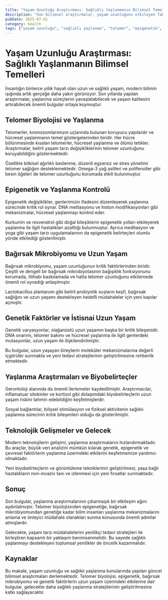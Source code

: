 ```yaml
---
title: "Yaşam Uzunluğu Araştırması: Sağlıklı Yaşlanmanın Bilimsel Temelleri"
description: "Son bilimsel araştırmalar, yaşam uzunluğunu etkileyen faktörleri ve sağlıklı yaşlanma stratejilerini aydınlatıyor. Telomer biyolojisinden epigenetiğe kadar u..."
pubDate: 2025-07-01
category: health
tags: ["yaşam uzunluğu", "sağlıklı yaşlanma", "telomer", "epigenetik", "uzun ömür"]
---
```


# Yaşam Uzunluğu Araştırması: Sağlıklı Yaşlanmanın Bilimsel Temelleri

İnsanlığın binlerce yıllık hayali olan uzun ve sağlıklı yaşam, modern bilimin ışığında artık gerçeğe daha yakın görünüyor. Son yıllarda yapılan araştırmalar, yaşlanma süreçlerini yavaşlatabilecek ve yaşam kalitesini artırabilecek önemli bulgular ortaya koymuştur.

## Telomer Biyolojisi ve Yaşlanma

Telomerler, kromozomlarımızın uçlarında bulunan koruyucu yapılardır ve hücresel yaşlanmanın temel göstergelerinden biridir. Her hücre bölünmesinde kısalan telomerler, hücresel yaşlanma ve ölümü tetikler. Araştırmalar, belirli yaşam tarzı değişikliklerinin telomer uzunluğunu koruyabildiğini göstermektedir.

Özellikle bitkisel ağırlıklı beslenme, düzenli egzersiz ve stres yönetimi telomer sağlığını desteklemektedir. Omega-3 yağ asitleri ve polifenoller gibi besin öğeleri de telomer uzunluğunu korumada etkili bulunmuştur.

## Epigenetik ve Yaşlanma Kontrolü

Epigenetik değişiklikler, genlerimizin ifadesini düzenleyerek yaşlanma sürecinde kritik rol oynar. DNA metilasyonu ve histon modifikasyonları gibi mekanizmalar, hücresel yaşlanmayı kontrol eder.

Kurkumin ve resveratrol gibi doğal bileşiklerin epigenetik yolları etkileyerek yaşlanma ile ilgili hastalıkları azalttığı bulunmuştur. Ayrıca meditasyon ve yoga gibi yaşam tarzı uygulamalarının da epigenetik belirteçleri olumlu yönde etkilediği gösterilmiştir.

## Bağırsak Mikrobiyomu ve Uzun Yaşam

Bağırsak mikrobiyomu, yaşam uzunluğunun kritik faktörlerinden biridir. Çeşitli ve dengeli bir bağırsak mikrobiyotasının bağışıklık fonksiyonunu korumada, iltihabı baskılamada ve hatta telomer uzunluğunu etkilemede önemli rol oynadığı anlaşılmıştır.

Lactobacillus plantarum gibi belirli probiyotik suşların keşfi, bağırsak sağlığını ve uzun yaşamı destekleyen hedefli müdahaleler için yeni kapılar açmıştır.

## Genetik Faktörler ve İstisnai Uzun Yaşam

Genetik varyasyonlar, olağanüstü uzun yaşamın başka bir kritik bileşenidir. DNA onarımı, telomer bakımı ve hücresel yaşlanma ile ilgili genlerdeki mutasyonlar, uzun yaşam ile ilişkilendirilmiştir.

Bu bulgular, uzun yaşayan bireylerin moleküler mekanizmalarına değerli içgörüler sunmakta ve yeni tedavi stratejilerinin geliştirilmesine rehberlik etmektedir.

## Yaşlanma Araştırmaları ve Biyobelirteçler

Gerontoloji alanında da önemli ilerlemeler kaydedilmiştir. Araştırmacılar, inflamatuar sitokinler ve kortizol gibi dolaşımdaki biyobelirteçlerin uzun yaşam riskini tahmin edebildiğini keşfetmişlerdir.

Sosyal bağlantılar, bilişsel stimülasyon ve fiziksel aktivitenin sağlıklı yaşlanma sürecinin kritik bileşenleri olduğu da gösterilmiştir.

## Teknolojik Gelişmeler ve Gelecek

Modern teknolojilerin gelişimi, yaşlanma araştırmalarını hızlandırmaktadır. Bu araçlar, büyük veri analizini mümkün kılarak genetik, epigenetik ve çevresel faktörlerin yaşlanma üzerindeki etkilerini keşfetmemize yardımcı olmaktadır.

Yeni biyobelirteçlerin ve görüntüleme tekniklerinin geliştirilmesi, yaşa bağlı hastalıkların non-invaziv tanı ve izlenmesi için yeni fırsatlar sunmaktadır.

## Sonuç

Son bulgular, yaşlanma araştırmalarının çıkarmaşık bir etkileşim ağını aydınlatmıştır. Telomer biyolojisinden epigenetiğe, bağırsak mikrobiyomundan genetiğe kadar bilim insanları yaşlanma mekanizmalarını anlama ve önleyici müdahale olanakları sunma konusunda önemli adımlar atmışlardır.

Gelecekte, yaşam tarzı müdahalelerini yenilikçi tedavi stratejileri ile birleştiren kapsamlı bir yaklaşım benimsenmelidir. Bu sayede sağlıklı yaşlanmayı destekleyen toplumsal yenilikler de öncelik kazanmalıdır.

## Kaynaklar

Bu makale, yaşam uzunluğu ve sağlıklı yaşlanma konularında yapılan güncel bilimsel araştırmaları derlemektedir. Telomer biyolojisi, epigenetik, bağırsak mikrobiyomu ve genetik faktörlerin uzun yaşam üzerindeki etkilerine dair bulgular, gelecekte daha sağlıklı yaşlanma stratejilerinin geliştirilmesine katkı sağlayacaktır.
